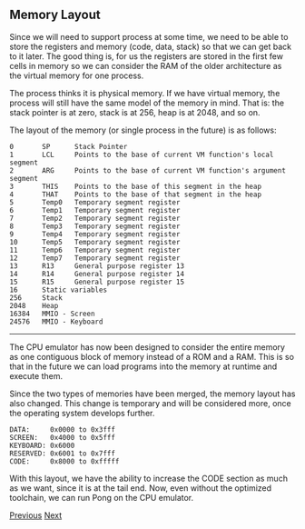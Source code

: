## Memory Layout

Since we will need to support process at some time, we need to be able to store
the registers and memory (code, data, stack) so that we can get back to it
later. The good thing is, for us the registers are stored in the first few cells
in memory so we can consider the RAM of the older architecture as the virtual
memory for one process.

The process thinks it is physical memory. If we have virtual memory, the process
will still have the same model of the memory in mind. That is: the stack pointer
is at zero, stack is at 256, heap is at 2048, and so on.

The layout of the memory (or single process in the future) is as follows:

```
0       SP      Stack Pointer
1       LCL     Points to the base of current VM function's local segment
2       ARG     Points to the base of current VM function's argument segment
3       THIS    Points to the base of this segment in the heap
4       THAT    Points to the base of that segment in the heap
5       Temp0   Temporary segment register
6       Temp1   Temporary segment register
7       Temp2   Temporary segment register
8       Temp3   Temporary segment register
9       Temp4   Temporary segment register
10      Temp5   Temporary segment register
11      Temp6   Temporary segment register
12      Temp7   Temporary segment register
13      R13     General purpose register 13
14      R14     General purpose register 14
15      R15     General purpose register 15
16      Static variables
256     Stack
2048    Heap
16384   MMIO - Screen
24576   MMIO - Keyboard
```

---

The CPU emulator has now been designed to consider the entire memory as one
contiguous block of memory instead of a ROM and a RAM. This is so that in the
future we can load programs into the memory at runtime and execute them.

Since the two types of memories have been merged, the memory layout has also
changed. This change is temporary and will be considered more, once the
operating system develops further.

```
DATA:     0x0000 to 0x3fff
SCREEN:   0x4000 to 0x5fff
KEYBOARD: 0x6000
RESERVED: 0x6001 to 0x7fff
CODE:     0x8000 to 0xfffff
```

With this layout, we have the ability to increase the CODE section as much as we
want, since it is at the tail end. Now, even without the optimized toolchain, we
can run Pong on the CPU emulator.

[Previous](arch.md)
[Next](boot.md)
